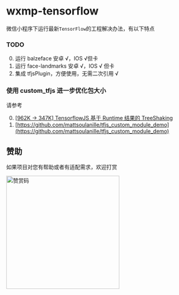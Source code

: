 # wxmp-tensorflow

微信小程序下运行最新`TensorFlow`的工程解决办法，有以下特点

### TODO

0. 运行 balzeface 安卓 √，IOS √但卡
1. 运行 face-landmarks 安卓 √，IOS √ 但卡
2. 集成 tfjsPlugin，方便使用，无需二次引用 √

### 使用 custom_tfjs 进一步优化包大小

请参考

0. [[962K -> 347K] TensorflowJS 基于 Runtime 结果的 TreeShaking](https://juejin.cn/post/6947198156987711524/)
1. [https://github.com/mattsoulanille/tfjs_custom_module_demo](https://github.com/mattsoulanille/tfjs_custom_module_demo)

## 赞助

如果项目对您有帮助或者有适配需求，欢迎打赏

<img src="https://upload-images.jianshu.io/upload_images/252050-d3d6bfdb1bb06ddd.png?imageMogr2/auto-orient/strip%7CimageView2/2/w/1240" alt="赞赏码" width="300">